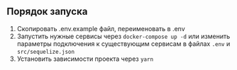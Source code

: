 ## Порядок запуска

1. Скопировать .env.example файл, переименовать в .env
2. Запустить нужные сервисы через ```docker-compose up -d``` или изменить параметры подключения к существующим сервисам в файлах ```.env``` и ```src/sequelize.json```
3. Установить зависимости проекта через ```yarn```